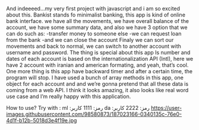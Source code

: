And indeeeed...my very first project with javascript and i am so excited about this.
Bankist stands fo minimalist banking, this app is kind of online bank interface.
we have all the movements, we have overall balance of the account, we have some summary data, and also we have 3 option that we can do such as:
-transfer money to someone else
-we can request loan from the bank
-and we can close the account
Finaly we can sort our movements and back to normal, we can switch to another account with username and password.
The thing is special about this app Is number and dates of each account is based on the internationalization API (Intl), here we have 2 account with iranian and american formating, and yeah, that’s cool.
One more thing is this app have backward timer and after a certain time, the program will stop.
I have used a bunch of array methods in this app, one object for each account and and we’re gonna pretend that all these data is coming from a web API.
I think it looks amazing, it also looks like real word use case and I’m really happy with this application.

How to use?
Try with :
ml :رمز: 1111 کاربر
da :رمز: 2222 کاربر
https://user-images.githubusercontent.com/98580873/187023166-0340135c-76e0-4d1f-b12b-5018d3e4f19e.jpg
